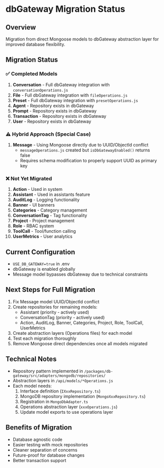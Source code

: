# dbGateway Migration Status

## Overview
Migration from direct Mongoose models to dbGateway abstraction layer for improved database flexibility.

## Migration Status

### ✅ Completed Models
1. **Conversation** - Full dbGateway integration with `conversationOperations.js`
2. **File** - Full dbGateway integration with `fileOperations.js`
3. **Preset** - Full dbGateway integration with `presetOperations.js`
4. **Agent** - Repository exists in dbGateway
5. **Prompt** - Repository exists in dbGateway
6. **Transaction** - Repository exists in dbGateway
7. **User** - Repository exists in dbGateway

### ⚠️ Hybrid Approach (Special Case)
1. **Message** - Using Mongoose directly due to UUID/ObjectId conflict
   - `messageOperations.js` created but `isDbGatewayEnabled()` returns false
   - Requires schema modification to properly support UUID as primary key

### ❌ Not Yet Migrated
1. **Action** - Used in system
2. **Assistant** - Used in assistants feature
3. **AuditLog** - Logging functionality
4. **Banner** - UI banners
5. **Categories** - Category management
6. **ConversationTag** - Tag functionality
7. **Project** - Project management
8. **Role** - RBAC system
9. **ToolCall** - Tool/function calling
10. **UserMetrics** - User analytics

## Current Configuration
- `USE_DB_GATEWAY=true` in .env
- dbGateway is enabled globally
- Message model bypasses dbGateway due to technical constraints

## Next Steps for Full Migration
1. Fix Message model UUID/ObjectId conflict
2. Create repositories for remaining models:
   - Assistant (priority - actively used)
   - ConversationTag (priority - actively used)
   - Action, AuditLog, Banner, Categories, Project, Role, ToolCall, UserMetrics
3. Create abstraction layers (Operations files) for each model
4. Test each migration thoroughly
5. Remove Mongoose direct dependencies once all models migrated

## Technical Notes
- Repository pattern implemented in `/packages/db-gateway/src/adapters/mongodb/repositories/`
- Abstraction layers in `/api/models/*Operations.js`
- Each model needs:
  1. Interface definition (`IXxxRepository.ts`)
  2. MongoDB repository implementation (`MongoXxxRepository.ts`)
  3. Registration in `MongoDbAdapter.ts`
  4. Operations abstraction layer (`xxxOperations.js`)
  5. Update model exports to use operations layer

## Benefits of Migration
- Database agnostic code
- Easier testing with mock repositories
- Cleaner separation of concerns
- Future-proof for database changes
- Better transaction support